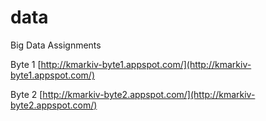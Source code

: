 # data
Big Data Assignments

Byte 1
[http://kmarkiv-byte1.appspot.com/](http://kmarkiv-byte1.appspot.com/)

Byte 2
[http://kmarkiv-byte2.appspot.com/](http://kmarkiv-byte2.appspot.com/)

